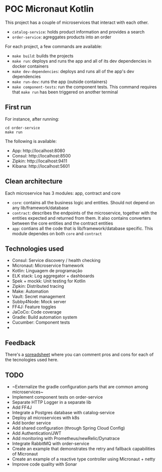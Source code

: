 # POC Micronaut Kotlin

This project has a couple of microservices that interact with each other.

- `catalog-service`: holds product information and provides a search
- `order-service`: agreggates products into an order

For each project, a few commands are available:

- `make build`: builds the projects
- `make run`: deploys and runs the app and all of its dev dependencies in docker containers
- `make dev-dependencies`: deploys and runs all of the app's dev dependencies
- `make run-dev`: runs the app (outside containers)
- `make component-tests`: run the component tests. This command requires that `make run` has been triggered on another terminal

## First run

For instance, after running:

```
cd order-service
make run
```

The following is available:

- App: http://localhost:8080
- Consul: http://localhost:8500
- Zipkin: http://localhost:9411
- Kibana: http://localhost:5601

## Clean architecture

Each microservice has 3 modules: app, contract and core

- `core`: contains all the business logic and entities. Should not depend on any lib/framework/database
- `contract`: describes the endpoints of the microservice, together with the entities expected and returned from them. It also contains converters between the core entities and the contract entities
- `app`: contians all the code that is lib/framework/database specific. This module dependes on both `core` and `contract`

## Technologies used

- Consul: Service discovery / health checking
- Micronaut: Microservice framework
- Kotlin: Linguagem de programação
- ELK stack: Log aggregator + dashboards
- Spek + mockk: Unit testing for Kotlin
- Zipkin: Distributed tracing
- Make: Automation
- Vault: Secret management
- Subby4Node: Mock server
- FF4J: Feature toggles
- JaCoCo: Code coverage
- Gradle: Build automation system
- Cucumber: Component tests
-

## Feedback

There's a [spreadsheet](https://docs.google.com/spreadsheets/d/1J5mbBrx1C_ZiXRZ01va3nK6MuXMHtm_WIOAOKIMhDog/edit#gid=0) where you can comment pros and cons for each of the tecnologies used here.

## TODO

- ~Externalize the gradle configuration parts that are common among microservices~
- Implement component tests on order-service
- Separate HTTP Logger in a separate lib
- Add FF4J
- Integrate a Postgres database with catalog-service
- Deploy all microservices with k8s
- Add border service
- Add shared configuration (through Spring Cloud Config)
- Add Authentication/JWT
- Add monitoring with Prometheus/newRelic/Dynatrace
- Integrate RabbitMQ with order-service
- Create an example that demonstrates the retry and fallback capabilities of Micronaut
- Create an example of a reactive type controller using Micronaut + netty
- Improve code quality with Sonar
